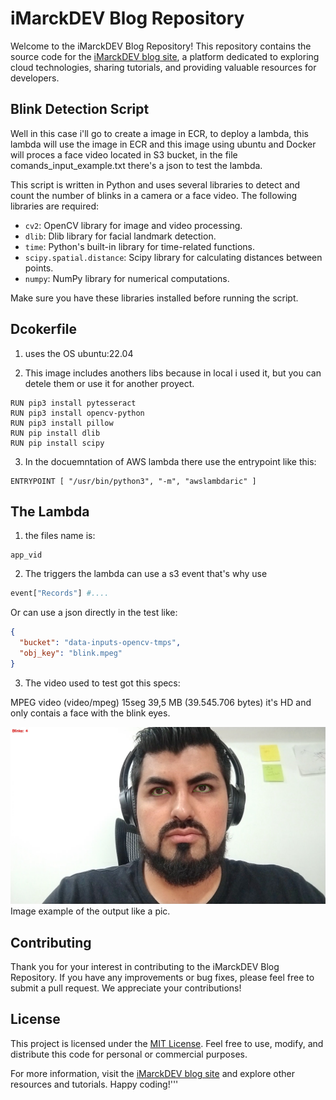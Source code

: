 # iMarckDEV Blog Repository

Welcome to the iMarckDEV Blog Repository! This repository contains the source code for the [iMarckDEV blog site](https://www.imarck.dev), a platform dedicated to exploring cloud technologies, sharing tutorials, and providing valuable resources for developers.

## Blink Detection Script

Well in this case i'll go to create a image in ECR, to deploy  a lambda, this lambda will use the image in ECR and this image using ubuntu and Docker will proces a face video located in S3 bucket, in the file comands_input_example.txt there's a json to test the lambda.

This script is written in Python and uses several libraries to detect and count the number of blinks in a camera or a face video. The following libraries are required:

- `cv2`: OpenCV library for image and video processing.
- `dlib`: Dlib library for facial landmark detection.
- `time`: Python's built-in library for time-related functions.
- `scipy.spatial.distance`: Scipy library for calculating distances between points.
- `numpy`: NumPy library for numerical computations.

Make sure you have these libraries installed before running the script.

## Dcokerfile

1. uses the OS ubuntu:22.04 

2. This image includes anothers libs because in local i used it, but you can detele them or use it for another proyect.

```batch
RUN pip3 install pytesseract
RUN pip3 install opencv-python
RUN pip3 install pillow
RUN pip install dlib
RUN pip install scipy
```

3. In the docuemntation of AWS lambda there use the entrypoint like this:
```batch
ENTRYPOINT [ "/usr/bin/python3", "-m", "awslambdaric" ]
```

## The Lambda

1. the files name is:
```batch
app_vid
```
2. The triggers
the lambda can use a s3 event that's why use 
```python
event["Records"] #....
```
Or can use a json directly in the test like:
```json
{
  "bucket": "data-inputs-opencv-tmps",
  "obj_key": "blink.mpeg"
}

```

3. The video used to test got this specs:

MPEG video (video/mpeg)
15seg
39,5 MB (39.545.706 bytes)
it's HD
and only contais a face with the blink eyes.


![Face Image](image_face.jpg)
Image example of the output like a pic.

## Contributing

Thank you for your interest in contributing to the iMarckDEV Blog Repository. If you have any improvements or bug fixes, please feel free to submit a pull request. We appreciate your contributions!

## License

This project is licensed under the [MIT License](LICENSE). Feel free to use, modify, and distribute this code for personal or commercial purposes.

For more information, visit the [iMarckDEV blog site](https://www.imarck.dev) and explore other resources and tutorials. Happy coding!'''
